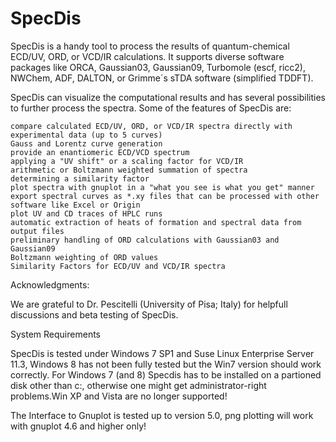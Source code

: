 # SpecDis
SpecDis is a handy tool to process the results of quantum-chemical ECD/UV, ORD, or VCD/IR calculations. It supports diverse software packages like ORCA, Gaussian03, Gaussian09, Turbomole (escf, ricc2),  NWChem, ADF, DALTON, or Grimme´s sTDA software (simplified TDDFT). 

SpecDis can visualize the computational results and has several possibilities to further process the spectra. Some of the features of SpecDis are:

    compare calculated ECD/UV, ORD, or VCD/IR spectra directly with experimental data (up to 5 curves)
    Gauss and Lorentz curve generation
    provide an enantiomeric ECD/VCD spectrum
    applying a "UV shift" or a scaling factor for VCD/IR
    arithmetic or Boltzmann weighted summation of spectra
    determining a similarity factor
    plot spectra with gnuplot in a "what you see is what you get" manner
    export spectral curves as *.xy files that can be processed with other software like Excel or Origin
    plot UV and CD traces of HPLC runs
    automatic extraction of heats of formation and spectral data from output files
    preliminary handling of ORD calculations with Gaussian03 and Gaussian09
    Boltzmann weighting of ORD values
    Similarity Factors for ECD/UV and VCD/IR spectra

Acknowledgments:

We are grateful to Dr. Pescitelli (University of Pisa; Italy) for helpfull discussions and beta testing of SpecDis.

System Requirements

SpecDis is tested under Windows 7 SP1 and Suse Linux Enterprise Server 11.3, Windows 8 has not been fully tested but the Win7 version  should work correctly. For Windows 7  (and 8) Specdis has to be installed on a partioned disk other than c:\, otherwise one might get administrator-right problems.Win XP and Vista are no longer supported!

The Interface to Gnuplot is tested up to version 5.0, png plotting will work with gnuplot 4.6 and higher only!
